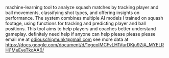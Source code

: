 machine-learning tool to analyze squash matches by tracking player and ball movements, classifying shot types, and offering insights on performance. The system combines multiple AI models I trained on squash footage, using functions for tracking and predicting player and ball positions. This tool aims to help players and coaches better understand gameplay.
definitely need help if anyone can help please please please
email me at odiouschipmunk@gmail.com
see more data at https://docs.google.com/document/d/1egeolMCFvLH1VurDKju9ZjA_MYELRHi1MeEyeTkoAA0/
